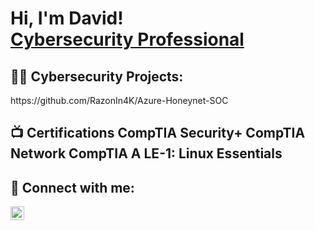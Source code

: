 <h1>Hi, I'm David! <br/><a href="https://www.linkedin.com/in/david-ortiz-210190205/" target="_blank" rel="noopener noreferrer">Cybersecurity Professional</a>

<h2>👨‍💻 Cybersecurity Projects:</h2>
https://github.com/RazonIn4K/Azure-Honeynet-SOC

<h2>📺 Certifications
CompTIA Security+
CompTIA Network
CompTIA A
LE-1: Linux Essentials

<h2> 🤳 Connect with me:</h2>

[<img align="left" alt="David Ortiz | LinkedIn" width="22px" src="https://cdn.jsdelivr.net/npm/simple-icons@v3/icons/linkedin.svg" />][linkedin]

[youtube]: https://www.youtube.com/c/joshmadakor
[linkedin]: https://www.linkedin.com/in/david-ortiz-210190205/ 

<!--
**davidortiz** is a ✨ _special_ ✨ repository because its `README.md` (this file) appears on your GitHub profile.

Here are some ideas to get you started:

- 🔭 I’m currently working on ...
- 🌱 I’m currently learning ...
- 👯 I’m looking to collaborate on ...
- 🤔 I’m looking for help with ...
- 💬 Ask me about ...
- 📫 How to reach me: ...
- 😄 Pronouns: ...
- ⚡ Fun fact: ...
-->
